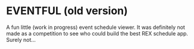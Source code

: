 # EVENTFUL (old version)

A fun little (work in progress) event schedule viewer. It was definitely not made
as a competition to see who could build the best REX schedule app. Surely not...

